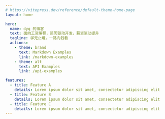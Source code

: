 ```yaml
---
# https://vitepress.dev/reference/default-theme-home-page
layout: home

hero:
  name: dyq 的博客
  text: 面向工资编程，简历驱动开发，薪资驱动提升
  tagline: 学无止境，一路向钱看
  actions:
    - theme: brand
      text: Markdown Examples
      link: /markdown-examples
    - theme: alt
      text: API Examples
      link: /api-examples

features:
  - title: Feature A
    details: Lorem ipsum dolor sit amet, consectetur adipiscing elit
  - title: Feature B
    details: Lorem ipsum dolor sit amet, consectetur adipiscing elit
  - title: Feature C
    details: Lorem ipsum dolor sit amet, consectetur adipiscing elit
---
```


